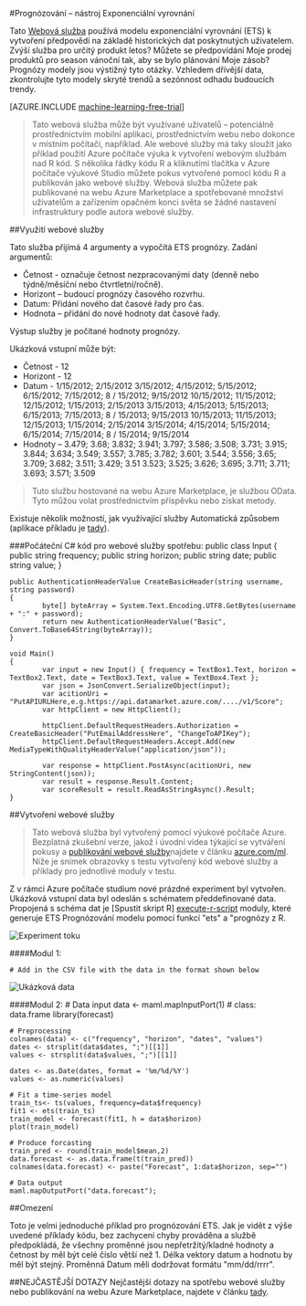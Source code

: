 <properties 
    pageTitle="Prognózování exponenciální vyrovnání | Microsoft Azure" 
    description="Webová služba: Prognózování-exponenciální vyrovnání" 
    services="machine-learning" 
    documentationCenter="" 
    authors="xueshanz" 
    manager="jhubbard" 
    editor="cgronlun"/>

<tags 
    ms.service="machine-learning" 
    ms.workload="data-services" 
    ms.tgt_pltfrm="na" 
    ms.devlang="na" 
    ms.topic="article" 
    ms.date="08/17/2016" 
    ms.author="xueshzha"/> 


#<a name="forecasting---exponential-smoothing"></a>Prognózování – nástroj Exponenciální vyrovnání 

Tato [Webová služba]( https://datamarket.azure.com/dataset/aml_labs/ets) používá modelu exponenciální vyrovnání (ETS) k vytvoření předpovědí na základě historických dat poskytnutých uživatelem. Zvýší služba pro určitý produkt letos? Můžete se předpovídání Moje prodej produktů pro season vánoční tak, aby se bylo plánování Moje zásob? Prognózy modely jsou výstižný tyto otázky. Vzhledem dřívější data, zkontrolujte tyto modely skryté trendů a sezónnost odhadu budoucích trendy.  


[AZURE.INCLUDE [machine-learning-free-trial](../../includes/machine-learning-free-trial.md)]
 
>Tato webová služba může být využívané uživatelů – potenciálně prostřednictvím mobilní aplikaci, prostřednictvím webu nebo dokonce v místním počítači, například. Ale webové služby má taky sloužit jako příklad použití Azure počítače výuka k vytvoření webovým službám nad R kód. S několika řádky kódu R a kliknutími tlačítka v Azure počítače výukové Studio můžete pokus vytvořené pomocí kódu R a publikován jako webové služby. Webová služba můžete pak publikované na webu Azure Marketplace a spotřebované množství uživatelům a zařízením opačném konci světa se žádné nastavení infrastruktury podle autora webové služby.
 
##<a name="consumption-of-web-service"></a>Využití webové služby 
 
Tato služba přijímá 4 argumenty a vypočítá ETS prognózy.
Zadání argumentů:

* Četnost - označuje četnost nezpracovanými daty (denně nebo týdně/měsíční nebo čtvrtletní/ročně).
* Horizont – budoucí prognózy časového rozvrhu.
* Datum: Přidání nového dat časové řady pro čas.
* Hodnota – přidání do nové hodnoty dat časové řady.

Výstup služby je počítané hodnoty prognózy.

Ukázková vstupní může být: 

* Četnost - 12
* Horizont - 12
* Datum - 1/15/2012; 2/15/2012 3/15/2012; 4/15/2012; 5/15/2012; 6/15/2012; 7/15/2012; 8 / 15/2012; 9/15/2012 10/15/2012; 11/15/2012; 12/15/2012; 1/15/2013; 2/15/2013 3/15/2013; 4/15/2013; 5/15/2013; 6/15/2013; 7/15/2013; 8 / 15/2013; 9/15/2013 10/15/2013; 11/15/2013; 12/15/2013; 1/15/2014; 2/15/2014 3/15/2014; 4/15/2014; 5/15/2014; 6/15/2014; 7/15/2014; 8 / 15/2014; 9/15/2014
* Hodnoty – 3.479; 3.68; 3.832; 3.941; 3.797; 3.586; 3.508; 3.731; 3.915; 3.844; 3.634; 3.549; 3.557; 3.785; 3.782; 3.601; 3.544; 3.556; 3.65; 3.709; 3.682; 3.511; 3.429; 3.51 3.523; 3.525; 3.626; 3.695; 3.711; 3.711; 3.693; 3.571; 3.509
 
>Tuto službu hostované na webu Azure Marketplace, je službou OData. Tyto můžou volat prostřednictvím příspěvku nebo získat metody. 

Existuje několik možností, jak využívající služby Automatická způsobem (aplikace příkladu je [tady](http://microsoftazuremachinelearning.azurewebsites.net/etsForecasting.aspx)).

###<a name="starting-c-code-for-web-service-consumption"></a>Počáteční C# kód pro webové služby spotřebu:
    public class Input
    {
            public string frequency;
            public string horizon;
            public string date;
            public string value;
    }
    
    public AuthenticationHeaderValue CreateBasicHeader(string username, string password)
    {
            byte[] byteArray = System.Text.Encoding.UTF8.GetBytes(username + ":" + password);
            return new AuthenticationHeaderValue("Basic", Convert.ToBase64String(byteArray));
    }

    void Main()
    {
            var input = new Input() { frequency = TextBox1.Text, horizon = TextBox2.Text, date = TextBox3.Text, value = TextBox4.Text };
            var json = JsonConvert.SerializeObject(input);
            var acitionUri = "PutAPIURLHere,e.g.https://api.datamarket.azure.com/..../v1/Score";
            var httpClient = new HttpClient();
    
            httpClient.DefaultRequestHeaders.Authorization = CreateBasicHeader("PutEmailAddressHere", "ChangeToAPIKey");
            httpClient.DefaultRequestHeaders.Accept.Add(new MediaTypeWithQualityHeaderValue("application/json"));
    
            var response = httpClient.PostAsync(acitionUri, new StringContent(json));
            var result = response.Result.Content;
            var scoreResult = result.ReadAsStringAsync().Result;
    }



##<a name="creation-of-web-service"></a>Vytvoření webové služby 

>Tato webová služba byl vytvořený pomocí výukové počítače Azure. Bezplatná zkušební verze, jakož i úvodní videa týkající se vytváření pokusy a [publikování webové služby](machine-learning-publish-a-machine-learning-web-service.md)najdete v článku [azure.com/ml](http://azure.com/ml). Níže je snímek obrazovky s testu vytvořený kód webové služby a příklady pro jednotlivé moduly v testu.

Z v rámci Azure počítače studium nové prázdné experiment byl vytvořen. Ukázková vstupní data byl odeslán s schématem předdefinované data. Propojená s schéma dat je [Spustit skript R] [ execute-r-script] moduly, které generuje ETS Prognózování modelu pomocí funkcí "ets" a "prognózy z R. 


![Experiment toku][2]

####<a name="module-1"></a>Modul 1:
 
    # Add in the CSV file with the data in the format shown below 
![Ukázková data][3]   

####<a name="module-2"></a>Modul 2:
    # Data input
    data <- maml.mapInputPort(1) # class: data.frame
    library(forecast)
    
    # Preprocessing
    colnames(data) <- c("frequency", "horizon", "dates", "values")
    dates <- strsplit(data$dates, ";")[[1]]
    values <- strsplit(data$values, ";")[[1]]
    
    dates <- as.Date(dates, format = '%m/%d/%Y')
    values <- as.numeric(values)
    
    # Fit a time-series model
    train_ts<- ts(values, frequency=data$frequency)
    fit1 <- ets(train_ts)
    train_model <- forecast(fit1, h = data$horizon)
    plot(train_model)
    
    # Produce forcasting
    train_pred <- round(train_model$mean,2)
    data.forecast <- as.data.frame(t(train_pred))
    colnames(data.forecast) <- paste("Forecast", 1:data$horizon, sep="")
    
    # Data output
    maml.mapOutputPort("data.forecast");

 
##<a name="limitations"></a>Omezení 

Toto je velmi jednoduché příklad pro prognózování ETS. Jak je vidět z výše uvedené příklady kódu, bez zachycení chyby prováděna a službě předpokládá, že všechny proměnné jsou nepřetržitý/kladné hodnoty a četnost by měl být celé číslo větší než 1. Délka vektory datum a hodnotu by měl být stejný. Proměnná Datum měli dodržovat formátu "mm/dd/rrrr".

##<a name="faq"></a>NEJČASTĚJŠÍ DOTAZY
Nejčastější dotazy na spotřebu webové služby nebo publikování na webu Azure Marketplace, najdete v článku [tady](machine-learning-marketplace-faq.md).

[1]: ./media/machine-learning-r-csharp-forecasting-exponential-smoothing/ets-img1.png
[2]: ./media/machine-learning-r-csharp-forecasting-exponential-smoothing/ets-img2.png
[3]: ./media/machine-learning-r-csharp-forecasting-exponential-smoothing/ets-img3.png


<!-- Module References -->
[execute-r-script]: https://msdn.microsoft.com/library/azure/30806023-392b-42e0-94d6-6b775a6e0fd5/
 
